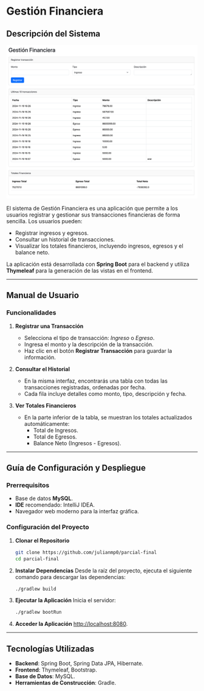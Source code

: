 # **Gestión Financiera**

## **Descripción del Sistema**

![img.png](img.png)

El sistema de Gestión Financiera es una aplicación que permite a los usuarios registrar y gestionar sus transacciones financieras de forma sencilla. Los usuarios pueden:
- Registrar ingresos y egresos.
- Consultar un historial de transacciones.
- Visualizar los totales financieros, incluyendo ingresos, egresos y el balance neto.

La aplicación está desarrollada con **Spring Boot** para el backend y utiliza **Thymeleaf** para la generación de las vistas en el frontend.

---

## **Manual de Usuario**

### Funcionalidades

1. **Registrar una Transacción**
    - Selecciona el tipo de transacción: *Ingreso* o *Egreso*.
    - Ingresa el monto y la descripción de la transacción.
    - Haz clic en el botón **Registrar Transacción** para guardar la información.

2. **Consultar el Historial**
    - En la misma interfaz, encontrarás una tabla con todas las transacciones registradas, ordenadas por fecha.
    - Cada fila incluye detalles como monto, tipo, descripción y fecha.

3. **Ver Totales Financieros**
    - En la parte inferior de la tabla, se muestran los totales actualizados automáticamente:
        - Total de Ingresos.
        - Total de Egresos.
        - Balance Neto (Ingresos - Egresos).

---

## **Guía de Configuración y Despliegue**

### Prerrequisitos

- Base de datos **MySQL**.
- **IDE** recomendado: IntelliJ IDEA.
- Navegador web moderno para la interfaz gráfica.

### Configuración del Proyecto

1. **Clonar el Repositorio**
      ```bash
    git clone https://github.com/julianmp0/parcial-final
    cd parcial-final
      ```
2. **Instalar Dependencias**
   Desde la raíz del proyecto, ejecuta el siguiente comando para descargar las dependencias:
      ```bash
      ./gradlew build
      ```

3. **Ejecutar la Aplicación**
   Inicia el servidor:
      ```bash
      ./gradlew bootRun
      ```
4. **Acceder la Aplicación**  [http://localhost:8080](http://localhost:8080).
---
## **Tecnologías Utilizadas**

- **Backend**: Spring Boot, Spring Data JPA, Hibernate.
- **Frontend**: Thymeleaf, Bootstrap.
- **Base de Datos**: MySQL.
- **Herramientas de Construcción**: Gradle.
